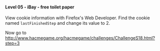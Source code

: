 #### Level 05 - iBay - free toilet paper

View cookie information with Firefox's Web Developer.
Find the cookie named `lastFinishedStep` and change its value to 2.

Now go to http://www.hacmegame.org/hacmegame/challenges/ChallengeS18.html?step=3